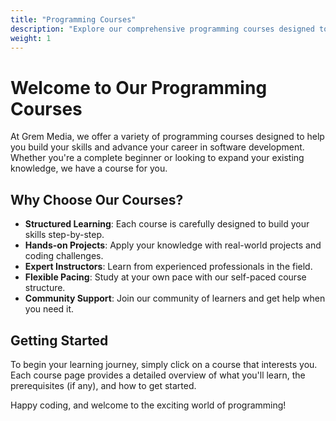 ```yaml
---
title: "Programming Courses"
description: "Explore our comprehensive programming courses designed to take you from beginner to expert."
weight: 1
---
```


# Welcome to Our Programming Courses

At Grem Media, we offer a variety of programming courses designed to help you build your skills and advance your career in software development. Whether you're a complete beginner or looking to expand your existing knowledge, we have a course for you.

## Why Choose Our Courses?

- **Structured Learning**: Each course is carefully designed to build your skills step-by-step.
- **Hands-on Projects**: Apply your knowledge with real-world projects and coding challenges.
- **Expert Instructors**: Learn from experienced professionals in the field.
- **Flexible Pacing**: Study at your own pace with our self-paced course structure.
- **Community Support**: Join our community of learners and get help when you need it.

## Getting Started

To begin your learning journey, simply click on a course that interests you. Each course page provides a detailed overview of what you'll learn, the prerequisites (if any), and how to get started.

Happy coding, and welcome to the exciting world of programming!